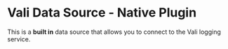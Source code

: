 # Vali Data Source -  Native Plugin

This is a **built in** data source that allows you to connect to the Vali logging service.
